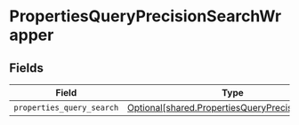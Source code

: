# PropertiesQueryPrecisionSearchWrapper


## Fields

| Field                                                                                                        | Type                                                                                                         | Required                                                                                                     | Description                                                                                                  |
| ------------------------------------------------------------------------------------------------------------ | ------------------------------------------------------------------------------------------------------------ | ------------------------------------------------------------------------------------------------------------ | ------------------------------------------------------------------------------------------------------------ |
| `properties_query_search`                                                                                    | [Optional[shared.PropertiesQueryPrecisionSearch]](undefined/models/shared/propertiesqueryprecisionsearch.md) | :heavy_minus_sign:                                                                                           | N/A                                                                                                          |